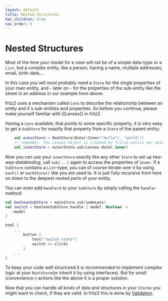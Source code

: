 ```yaml
---
layout: default
title: Nested Structures
has_children: true
nav_order: 6
---
```

# Nested Structures

Most of the time your model for a view will not be of a simple data-type or a `List`, but a complex entity, like a person, having a name, multiple addresses, email, birth-date,...

In this case you will most probably need a `Store` for the single properties of your main entity, and - later on - for the properties of the sub-entity like the street in an address in our example from above.

fritz2 uses a mechanism called `Lens` to describe the relationship between an entity and it`s sub-entities and properties. So before you continue, please make yourself familiar with [[Lenses]] in fritz2.

Having a `Lens` available, that points to some specific property, it is very easy to get a `SubStore` for exactly that property from a `Store` of the parent entity:

```kotlin
    val outerStore = RootStore(Outer(Inner("hello"), "world"))
    // remember, the Lenses-object is created by fritz2-optics per package
    val innerStore = outerStore.sub(Lenses.Outer.inner)
```

Now you can use your `innerStore` exactly like any other `Store` to set up _two-way-databinding_, call `sub(...)` again to access the properties of `Inner`. If a `SubStore` contains a `List`-type, you can of course iterate over it by using `each()` or `eachStore()` like you are used to. It is just fully recursive from here on down to the deepest nested parts of your entity.

You can even add `Handler`s to your `SubStore` by simply calling the `handle`-method:

```kotlin
val booleanSubStore = mainStore.sub(someLens)
val switch = booleanSubStore.handle { model: Boolean ->
   !model
}

html {
    ...
        button {
            text("switch state")
            switch <= clicks
        }
    ...
}

````

To keep your code well structured it is recommended to implement complex logic at your `RootStore`(or inherit it by using interfaces). But for small (convenience-) actions like the above it is a proper solution.

Now that you can handle all kinds of data and structures in your `Store`s you might want to check, if they are valid. In fritz2 this is done by [Validation](Validation.html).